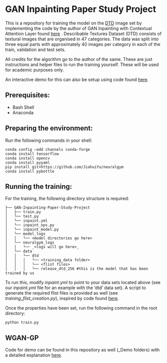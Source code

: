 # GAN Inpainting Paper Study Project
This is a repository for training the model on the [DTD](https://www.robots.ox.ac.uk/~vgg/data/dtd/) image set by implementing the code by the author of GAN Inpainting with Contextual Attention Layer found [here](https://github.com/JiahuiYu/generative_inpainting) . Describable Textures Dataset (DTD) consists of textural images that are organised in 47 categories. The data was split into three equal parts with approximately 40 images per category in each of the train, validation and test sets.

All credits for the algorithm go to the author of the same. These are just instructions and helper files to run the training yourself. These will be used for academic purposes only.

An interactive demo for this can also be setup using code found [here](https://github.com/mishtynegi/Interactive-tool-for-GAN-Inpainting).
 
## Prerequisites:
- Bash Shell
- Anaconda

## Preparing the environment: 
Run the following commands in your shell:

```
conda config –add channels conda-forge
conda install tensorflow
conda install opencv
conda install pyyaml
pip install git+https://github.com/JiahuiYu/neuralgym
conda install pybottle
```

## Running the training:
For the training, the following directory structure is required: 

```
├── GAN-Inpainting-Paper-Study-Project
│   ├── train.py
│   └── test.py
│   └── inpaint.yml
│   └── inpaint_ops.py
│   └── inpaint_model.py
│   └── model_logs
│	│   └── <model directories go here>
│	└── neuralgym_logs
│	│   └── _<logs will go here>_
│	└── data
│	│   └── dtd
│	│   │   └── <training_data folder>
│	│   │   └── <flist files>
│	│   │   └── release_dtd_256 #this is the model that has been trained by us

```

To run this, modify _inpaint.yml_ to point to your data sets located above (see our _inpaint.yml_ file for an example with the ‘dtd’ data set). A script to generate the required flist files is provided as well (see _training_flist_creation.py_), inspired by code found [here](https://github.com/JiahuiYu/generative_inpainting/issues/15).

Once the properties have been set, run the following command in the root directory:
```
python train.py
```
## WGAN-GP
Code for demo can be found in this repository as well (_Demo folders) with a detailed explanation [here](https://docs.google.com/document/d/1HaEFRi-zjvyZEo2KZy6jw5UiVPxN26aF0apbzp4WFSA/edit?usp=sharing).

